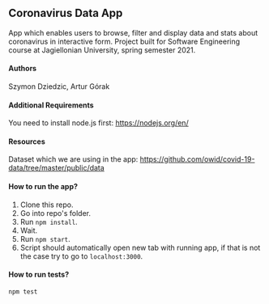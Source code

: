 ## Coronavirus Data App

App which enables users to browse, filter and display data and stats about coronavirus in interactive form. Project built for Software Engineering course at Jagiellonian University, spring semester 2021.

#### Authors

Szymon Dziedzic,
Artur Górak

#### Additional Requirements

You need to install node.js first: https://nodejs.org/en/

#### Resources

Dataset which we are using in the app: https://github.com/owid/covid-19-data/tree/master/public/data

#### How to run the app?

1. Clone this repo.
2. Go into repo's folder.
3. Run `npm install`.
4. Wait.
5. Run `npm start`.
6. Script should automatically open new tab with running app, if that is not the case try to go to `localhost:3000`.

#### How to run tests?

`npm test`
